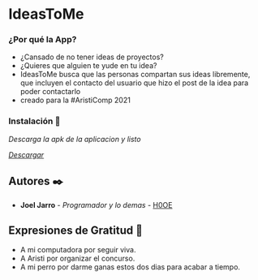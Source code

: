 # IdeasToMe


### ¿Por qué la App?
* ¿Cansado de no tener ideas de proyectos?
* ¿Quieres que alguien te yude en tu idea?
* IdeasToMe busca que las personas compartan sus ideas libremente, que incluyen el contacto del usuario que hizo el post de la idea para poder contactarlo
* creado para la #AristiComp 2021

### Instalación 🔧

_Descarga la apk de la aplicacion y listo_

_[Descargar](https://github.com/H0OE/IdeasToMe/releases)_

## Autores ✒️

* **Joel Jarro** - *Programador y lo demas* - [H0OE](https://github.com/H0OE)

## Expresiones de Gratitud 🎁

* A mi computadora por seguir viva.
* A Aristi por organizar el concurso.
* A mi perro por darme ganas estos dos dias para acabar a tiempo.
